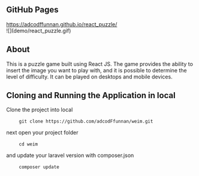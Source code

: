 <h2>GitHub Pages</h2>
<a href="https://adcodffunnan.github.io/react_puzzle/">https://adcodffunnan.github.io/react_puzzle/</a>
<br/>
![](demo/react_puzzle.gif)

<h2>About</h2>
<p>
This is a puzzle game built using React JS. The game provides the ability to insert the image you want to play with, and it is possible to determine the level of difficulty. It can be played on desktops and mobile devices.
</p>

<h2>Cloning and Running the Application in local</h2>
<p>Clone the project into local</p>

<pre>
	<code class="language-bash">git clone https://github.com/adcodFfunnan/weim.git</code>
</pre>
<p>next open your project folder</p>
<pre>
	<code class="language-bash">cd weim</code>
</pre>
<p>and update your laravel version with composer.json</p>
<pre>
	<code class="language-bash">composer update</code>
</pre>








